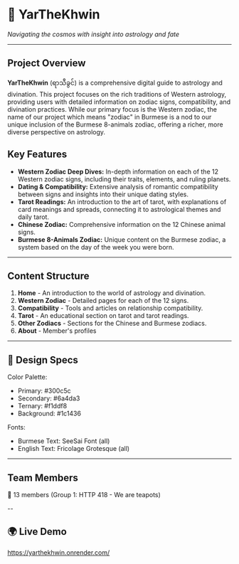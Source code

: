 # 🔮 YarTheKhwin

_Navigating the cosmos with insight into astrology and fate_

---

## Project Overview

**YarTheKhwin** (ရာသီခွင်) is a comprehensive digital guide to astrology and divination. This project focuses on the rich traditions of Western astrology, providing users with detailed information on zodiac signs, compatibility, and divination practices. While our primary focus is the Western zodiac, the name of our project which means "zodiac" in Burmese is a nod to our unique inclusion of the Burmese 8-animals zodiac, offering a richer, more diverse perspective on astrology.

## Key Features

- **Western Zodiac Deep Dives:** In-depth information on each of the 12 Western zodiac signs, including their traits, elements, and ruling planets.
- **Dating & Compatibility:** Extensive analysis of romantic compatibility between signs and insights into their unique dating styles.
- **Tarot Readings:** An introduction to the art of tarot, with explanations of card meanings and spreads, connecting it to astrological themes and daily tarot.
- **Chinese Zodiac:** Comprehensive information on the 12 Chinese animal signs.
- **Burmese 8-Animals Zodiac:** Unique content on the Burmese zodiac, a system based on the day of the week you were born.

---

## Content Structure

1.  **Home** - An introduction to the world of astrology and divination.
2.  **Western Zodiac** - Detailed pages for each of the 12 signs.
3.  **Compatibility** - Tools and articles on relationship compatibility.
4.  **Tarot** - An educational section on tarot and tarot readings.
5.  **Other Zodiacs** - Sections for the Chinese and Burmese zodiacs.
6.  **About** - Member's profiles

---

## 🎨 Design Specs

Color Palette:

- Primary: #300c5c
- Secondary: #6a4da3
- Ternary: #f1ddf8
- Background: #1c1436

Fonts:

- Burmese Text: SeeSai Font (all)
- English Text: Fricolage Grotesque (all)

---

## Team Members

👥 13 members (Group 1: HTTP 418 - We are teapots)

--

## 🌍 Live Demo

https://yarthekhwin.onrender.com/
